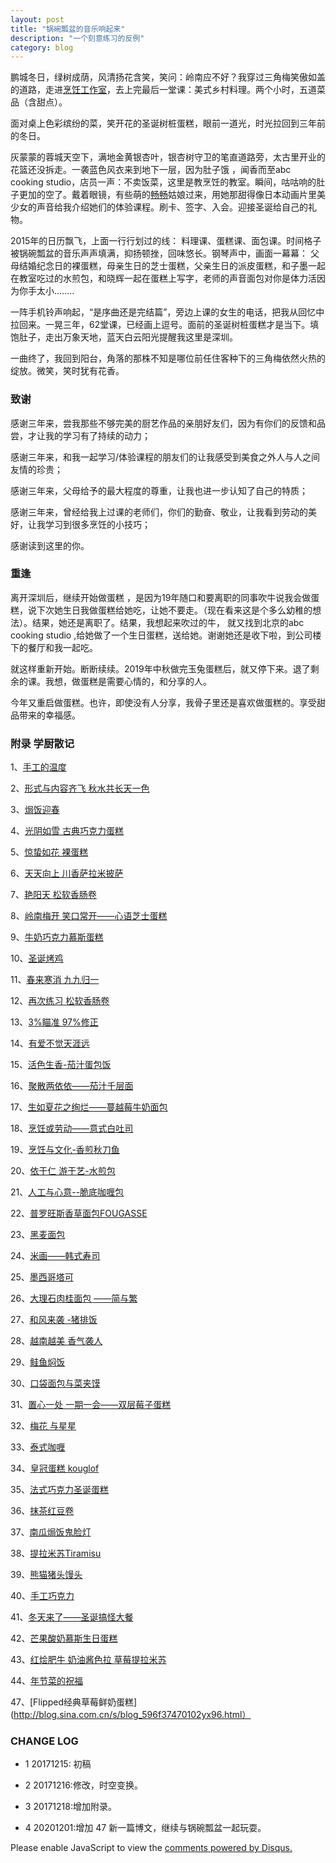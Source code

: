 ```yaml
---
layout: post
title: "锅碗瓢盆的音乐响起来"
description: "一个刻意练习的反例"
category: blog
---
```


鹏城冬日，绿树成荫，风清扬花含笑，笑问：岭南应不好？我穿过三角梅笑傲如盖的道路，走进[烹饪工作室](http://www.abc-cooking.com.cn/)，去上完最后一堂课：美式乡村料理。两个小时，五道菜品（含甜点）。

面对桌上色彩缤纷的菜，笑开花的圣诞树桩蛋糕，眼前一道光，时光拉回到三年前的冬日。

灰蒙蒙的蓉城天空下，满地金黄银杏叶，银杏树守卫的笔直道路旁，太古里开业的花篮还没拆走。一袭蓝色风衣来到地下一层，因为肚子饿 ，闻香而至abc cooking studio，店员一声：不卖饭菜，这里是教烹饪的教室。瞬间，咕咕响的肚子更加的空了。戴着眼镜，有些萌的[畅畅](https://site.douban.com/changxiaopo/)姑娘过来，用她那甜得像日本动画片里美少女的声音给我介绍她们的体验课程。刷卡、签字、入会。迎接圣诞给自己的礼物。


2015年的日历飘飞，上面一行行划过的线： 料理课、蛋糕课、面包课。时间格子被锅碗瓢盆的音乐声声填满，抑扬顿挫，回味悠长。钢琴声中，画面一幕幕： 父母结婚纪念日的裸蛋糕，母亲生日的芝士蛋糕，父亲生日的派皮蛋糕，和子墨一起在教室吃过的水煎包，和晓辉一起在蛋糕上写字，老师的声音面包对你是体力活因为你手太小........


一阵手机铃声响起，“是序曲还是完结篇”，旁边上课的女生的电话，把我从回忆中拉回来。一晃三年，62堂课，已经画上逗号。面前的圣诞树桩蛋糕才是当下。填饱肚子，走出万象天地，蓝天白云阳光提醒我这里是深圳。
 

一曲终了，我回到阳台，角落的那株不知是哪位前任住客种下的三角梅依然火热的绽放。微笑，笑时犹有花香。

### 致谢



感谢三年来，尝我那些不够完美的厨艺作品的亲朋好友们，因为有你们的反馈和品尝，才让我的学习有了持续的动力；

感谢三年来，和我一起学习/体验课程的朋友们的让我感受到美食之外人与人之间友情的珍贵； 

感谢三年来，父母给予的最大程度的尊重，让我也进一步认知了自己的特质；

感谢三年来，曾经给我上过课的老师们，你们的勤奋、敬业，让我看到劳动的美好，让我学习到很多烹饪的小技巧；

感谢读到这里的你。

### 重逢

离开深圳后，继续开始做蛋糕 ，是因为19年随口和要离职的同事吹牛说我会做蛋糕，说下次她生日我做蛋糕给她吃，让她不要走。（现在看来这是个多么幼稚的想法）。结果，她还是离职了。结果，我想起来吹过的牛，
就又找到北京的abc cooking studio ,给她做了一个生日蛋糕，送给她。谢谢她还是收下啦，到公司楼下的餐厅和我一起吃。

就这样重新开始。断断续续。2019年中秋做完玉兔蛋糕后，就又停下来。退了剩余的课。我想，做蛋糕是需要心情的，和分享的人。

今年又重启做蛋糕。也许，即使没有人分享，我骨子里还是喜欢做蛋糕的。享受甜品带来的幸福感。


### 附录 学厨散记

1、[手工的温度](http://blog.sina.com.cn/s/blog_596f37470102vidi.html)

2、[形式与内容齐飞 秋水共长天一色](http://blog.sina.com.cn/s/blog_596f37470102viet.html)

3、[焗饭迎春](http://blog.sina.com.cn/s/blog_596f37470102viiy.html)

4、[光阴如雪 古典巧克力蛋糕](http://blog.sina.com.cn/s/blog_596f37470102vij1.html)

5、[惊蛰如花 裸蛋糕](http://blog.sina.com.cn/s/blog_596f37470102vinz.html)

6、[天天向上 川香萨拉米披萨](http://blog.sina.com.cn/s/blog_596f37470102vir0.html)

7、[艳阳天 松软香肠卷](http://blog.sina.com.cn/s/blog_596f37470102viu8.html)

8、[岭南梅开 笑口常开——心语芝士蛋糕](http://blog.sina.com.cn/s/blog_596f37470102viub.html)

9、[牛奶巧克力慕斯蛋糕](http://blog.sina.com.cn/s/blog_596f37470102viug.html)

10、[圣诞烤鸡](http://blog.sina.com.cn/s/blog_596f37470102viui.html)

11、[春来寒消 九九归一](http://blog.sina.com.cn/s/blog_596f37470102vj28.html)

12、[再次练习  松软香肠卷](http://blog.sina.com.cn/s/blog_596f37470102vj2b.html)

13、[3%瞄准 97%修正](http://blog.sina.com.cn/s/blog_596f37470102vjgw.html)

14、[有爱不觉天涯远](http://blog.sina.com.cn/s/blog_596f37470102vlz3.html)

15、[活色生香-茄汁蛋包饭](http://blog.sina.com.cn/s/blog_596f37470102vlz5.html)

16、[聚散两依依——茄汁千层面](http://blog.sina.com.cn/s/blog_596f37470102vm87.html)

17、[生如夏花之绚烂——蔓越莓牛奶面包](http://blog.sina.com.cn/s/blog_596f37470102vm88.html)

18、[烹饪或劳动——意式白吐司](http://blog.sina.com.cn/s/blog_596f37470102vn1x.html)

19、[烹饪与文化-香煎秋刀鱼](http://blog.sina.com.cn/s/blog_596f37470102vn1y.html)

20、[依于仁 游于艺-水煎包](http://blog.sina.com.cn/s/blog_596f37470102vn21.html)

21、[人工与心意--脆底咖喱包](http://blog.sina.com.cn/s/blog_596f37470102vn23.html)

22、[普罗旺斯香草面包FOUGASSE](http://blog.sina.com.cn/s/blog_596f37470102vnjj.html)

23、[黑麦面包](http://blog.sina.com.cn/s/blog_596f37470102vnom.html)

24、[米画——韩式寿司](http://blog.sina.com.cn/s/blog_596f37470102vnu2.html)

25、[墨西哥塔可](http://blog.sina.com.cn/s/blog_596f37470102vpl9.html)

26、[大理石肉桂面包 ——简与繁](http://blog.sina.com.cn/s/blog_596f37470102vpn4.html)

27、[和风来袭 -猪排饭](http://blog.sina.com.cn/s/blog_596f37470102vq3i.html)

28、[越南越美 香气袭人](http://blog.sina.com.cn/s/blog_596f37470102vr2j.html)

29、[鲑鱼焖饭](http://blog.sina.com.cn/s/blog_596f37470102vvfd.html)

30、[口袋面包与菜夹馍](http://blog.sina.com.cn/s/blog_596f37470102vvkv.html)

31、[置心一处 一期一会——双层莓子蛋糕](http://blog.sina.com.cn/s/blog_596f37470102vwjg.html)

32、[梅花 与星星](http://blog.sina.com.cn/s/blog_596f37470102vwwl.html)

33、[泰式咖喱](http://blog.sina.com.cn/s/blog_596f37470102vxo3.html)

34、[皇冠蛋糕 kouglof](http://blog.sina.com.cn/s/blog_596f37470102vxt8.html)

35、[法式巧克力圣诞蛋糕](http://blog.sina.com.cn/s/blog_596f37470102vy1t.html)

36、[抹茶红豆卷](http://blog.sina.com.cn/s/blog_596f37470102vyh1.html)

37、[南瓜焗饭鬼脸灯](http://blog.sina.com.cn/s/blog_596f37470102vz7r.html)

38、[提拉米苏Tiramisu](http://blog.sina.com.cn/s/blog_596f37470102w1wg.html)

39、[熊猫猪头馒头](http://blog.sina.com.cn/s/blog_596f37470102w1xn.html)

40、[手工巧克力](http://blog.sina.com.cn/s/blog_596f37470102w2pn.html)

41、[冬天来了——圣诞搞怪大餐](http://blog.sina.com.cn/s/blog_596f37470102w3jx.html)

42、[芒果酸奶慕斯生日蛋糕](http://blog.sina.com.cn/s/blog_596f37470102w3lg.html)

43、[红烩肥牛 奶油酱色拉 草莓提拉米苏](http://blog.sina.com.cn/s/blog_596f37470102w435.html)

44、[年节菜的祝福](http://blog.sina.com.cn/s/blog_596f37470102w47o.html)

47、[Flipped经典草莓鲜奶蛋糕](http://blog.sina.com.cn/s/blog_596f37470102yx96.html）


### CHANGE LOG

- 1 20171215: 初稿

- 2 20171216:修改，时空变换。

- 3 20171218:增加附录。

- 4 20201201:增加 47 新一篇博文，继续与锅碗瓢盆一起玩耍。


<div id="disqus_thread"></div>
<script>

/**
*  RECOMMENDED CONFIGURATION VARIABLES: EDIT AND UNCOMMENT THE SECTION BELOW TO INSERT DYNAMIC VALUES FROM YOUR PLATFORM OR CMS.
*  LEARN WHY DEFINING THESE VARIABLES IS IMPORTANT: https://disqus.com/admin/universalcode/#configuration-variables*/
/*
var disqus_config = function () {
this.page.url = https://violettianjie.github.io;  // Replace PAGE_URL with your page's canonical URL variable
this.page.identifier = https://violettianjie.github.io; // Replace PAGE_IDENTIFIER with your page's unique identifier variable
};
*/
(function() { // DON'T EDIT BELOW THIS LINE
var d = document, s = d.createElement('script');
s.src = 'https://https-violettianjie-github-io-1.disqus.com/embed.js';
s.setAttribute('data-timestamp', +new Date());
(d.head || d.body).appendChild(s);
})();
</script>
<noscript>Please enable JavaScript to view the <a href="https://disqus.com/?ref_noscript">comments powered by Disqus.</a></noscript>



